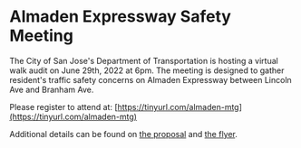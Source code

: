 # Almaden Expressway Safety Meeting


The City of San Jose's Department of Transportation is hosting a virtual walk
audit on June 29th, 2022 at 6pm.<!--more--> The meeting is designed to gather resident's
traffic safety concerns on Almaden Expressway between Lincoln Ave and Branham
Ave.

Please register to attend at: [https://tinyurl.com/almaden-mtg](https://tinyurl.com/almaden-mtg)

Additional details can be found on [the proposal](https://static-www.commhill.org/pdf/Almaden_Foxworthy_Walk_Audit_Whats_Happening_Here.pdf) and [the flyer](https://static-www.commhill.org/pdf/Almaden_6-29-22_Walk_Audit_Invitation_Flier.pdf).

